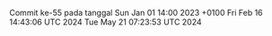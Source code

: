 Commit ke-55 pada tanggal Sun Jan 01 14:00 2023 +0100
Fri Feb 16 14:43:06 UTC 2024
Tue May 21 07:23:53 UTC 2024
